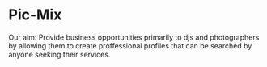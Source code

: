 # Pic-Mix
Our aim: Provide business opportunities primarily to djs and photographers by allowing them to create proffessional profiles that can be searched by anyone seeking their services.
